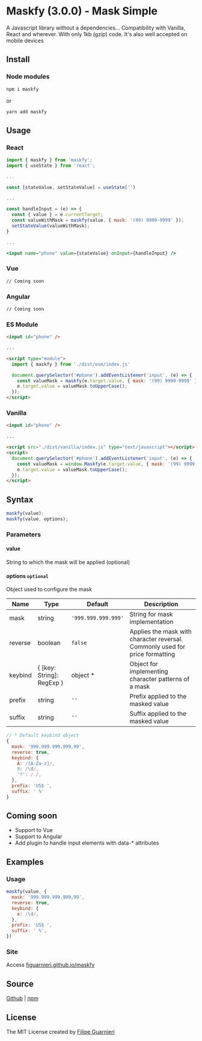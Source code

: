 # Maskfy (3.0.0) - Mask Simple
A Javascript library without a dependencies... Compatibility with Vanilla, React and wherever. With only 1kb (gzip) code. It's also well accepted on mobile devices

## Install

### Node modules

```sh
npm i maskfy
```

or

```sh
yarn add maskfy
```

## Usage

### React

```jsx
import { maskfy } from 'maskfy';
import { useState } from 'react';

...

const [stateValue, setStateValue] = useState('')

...

const handleInput = (e) => {
  const { value } = e.currentTarget;
  const valueWithMask = maskfy(value, { mask: '(99) 9999-9999' });
  setStateValue(valueWithMask);
}

...

<input name="phone" value={stateValue} onInput={handleInput} />
```

### Vue
```sh
// Coming soon
```

### Angular
```sh
// Coming soon
```

### ES Module
```html
<input id="phone" />

...

<script type="module">
  import { maskfy } from './dist/esm/index.js'

  document.querySelector('#phone').addEventListener('input', (e) => {
    const valueMask = maskfy(e.target.value, { mask: '(99) 9999-9999' });
    e.target.value = valueMask.toUpperCase();
  });
</script>
```

### Vanilla
```html
<input id="phone" />

...

<script src="./dist/vanilla/index.js" type="text/javascript"></script>
<script>
  document.querySelector('#phone').addEventListener('input', (e) => {
    const valueMask = window.Maskfy(e.target.value, { mask: '(99) 9999-9999' });
    e.target.value = valueMask.toUpperCase();
  });
</script>
```

## Syntax

```jsx
maskfy(value);
maskfy(value, options);
```

### Parameters

#### value
String to which the mask will be applied (optional)

#### options `optional`
Object used to configure the mask

| Name    | Type                      | Default             | Description                                                                  |
| ------- | ------------------------- | ------------------- | ---------------------------------------------------------------------------- |
| mask    | string                    | `'999.999.999.999'` | String for mask implementation                                               |
| reverse | boolean                   | `false`             | Applies the mask with character reversal. Commonly used for price formatting |
| keybind | { [key: String]: RegExp } | object *            | Object for implementing character patterns of a mask                         |
| prefix  | string                    | `''`                | Prefix applied to the masked value                                           |
| suffix  | string                    | `''`                | Suffix applied to the masked value                                           |

```jsx
// * Default keybind object
{
  mask: '999.999.999.999,99',
  reverse: true,
  keybind: {
    A: /[A-Za-z]/,
    9: /\d/,
    '?': /./,
  },
  prefix: 'US$ ',
  suffix: ' %'
}
```

## Coming soon
- Support to Vue
- Support to Angular
- Add plugin to handle input elements with data-* attributes

## Examples

### Usage
```jsx
maskfy(value, {
  mask: '999.999.999.999,99',
  reverse: true,
  keybind: {
    e: /\d/,
  },
  prefix: 'US$ ',
  suffix: ' %',
})
```

### Site
Access [figuarnieri.github.io/maskfy](https://figuarnieri.github.io/maskfy/)

## Source
[Github](https://github.com/figuarnieri/maskfy) | [npm](https://www.npmjs.com/package/maskfy)

## License
The MIT License
created by [Filipe Guarnieri](https://figuarnieri.github.io/)
